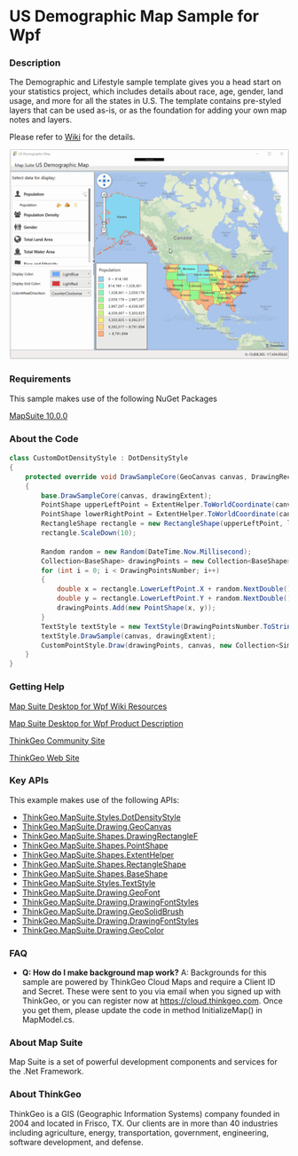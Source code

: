 # US Demographic Map Sample for Wpf

### Description
The Demographic and Lifestyle sample template gives you a head start on your statistics project, which includes details about race, age, gender, land usage, and more for all the states in U.S. The template contains pre-styled layers that can be used as-is, or as the foundation for adding your own map notes and layers.

Please refer to [Wiki](http://wiki.thinkgeo.com/wiki/map_suite_desktop_for_wpf) for the details.

![Screenshot](Screenshot.gif)

### Requirements
This sample makes use of the following NuGet Packages

[MapSuite 10.0.0](https://www.nuget.org/packages?q=ThinkGeo)

### About the Code
```csharp
class CustomDotDensityStyle : DotDensityStyle
{
    protected override void DrawSampleCore(GeoCanvas canvas, DrawingRectangleF drawingExtent)
    {
        base.DrawSampleCore(canvas, drawingExtent);
        PointShape upperLeftPoint = ExtentHelper.ToWorldCoordinate(canvas.CurrentWorldExtent, drawingExtent.CenterX - drawingExtent.Width / 2, drawingExtent.CenterY - drawingExtent.Height / 2, canvas.Width, canvas.Height);
        PointShape lowerRightPoint = ExtentHelper.ToWorldCoordinate(canvas.CurrentWorldExtent, drawingExtent.CenterX + drawingExtent.Width / 2, drawingExtent.CenterY + drawingExtent.Height / 2, canvas.Width, canvas.Height);
        RectangleShape rectangle = new RectangleShape(upperLeftPoint, lowerRightPoint);
        rectangle.ScaleDown(10);

        Random random = new Random(DateTime.Now.Millisecond);
        Collection<BaseShape> drawingPoints = new Collection<BaseShape>();
        for (int i = 0; i < DrawingPointsNumber; i++)
        {
            double x = rectangle.LowerLeftPoint.X + random.NextDouble() * (rectangle.Width);
            double y = rectangle.LowerLeftPoint.Y + random.NextDouble() * (rectangle.Height);
            drawingPoints.Add(new PointShape(x, y));
        }
        TextStyle textStyle = new TextStyle(DrawingPointsNumber.ToString(), new GeoFont("Arial", 20, DrawingFontStyles.Bold), new GeoSolidBrush(GeoColor.FromArgb(180, GeoColor.FromHtml("#d3d3d3"))));
        textStyle.DrawSample(canvas, drawingExtent);
        CustomPointStyle.Draw(drawingPoints, canvas, new Collection<SimpleCandidate>(), new Collection<SimpleCandidate>());
    }
}
```
### Getting Help

[Map Suite Desktop for Wpf Wiki Resources](http://wiki.thinkgeo.com/wiki/map_suite_desktop_for_wpf)

[Map Suite Desktop for Wpf Product Description](https://thinkgeo.com/ui-controls#desktop-platforms)

[ThinkGeo Community Site](http://community.thinkgeo.com/)

[ThinkGeo Web Site](http://www.thinkgeo.com)

### Key APIs
This example makes use of the following APIs:

- [ThinkGeo.MapSuite.Styles.DotDensityStyle](http://wiki.thinkgeo.com/wiki/api/thinkgeo.mapsuite.styles.dotdensitystyle)
- [ThinkGeo.MapSuite.Drawing.GeoCanvas](http://wiki.thinkgeo.com/wiki/api/thinkgeo.mapsuite.drawing.geocanvas)
- [ThinkGeo.MapSuite.Shapes.DrawingRectangleF](http://wiki.thinkgeo.com/wiki/api/thinkgeo.mapsuite.shapes.drawingrectanglef)
- [ThinkGeo.MapSuite.Shapes.PointShape](http://wiki.thinkgeo.com/wiki/api/thinkgeo.mapsuite.shapes.pointshape)
- [ThinkGeo.MapSuite.Shapes.ExtentHelper](http://wiki.thinkgeo.com/wiki/api/thinkgeo.mapsuite.shapes.extenthelper)
- [ThinkGeo.MapSuite.Shapes.RectangleShape](http://wiki.thinkgeo.com/wiki/api/thinkgeo.mapsuite.shapes.rectangleshape)
- [ThinkGeo.MapSuite.Shapes.BaseShape](http://wiki.thinkgeo.com/wiki/api/thinkgeo.mapsuite.shapes.baseshape)
- [ThinkGeo.MapSuite.Styles.TextStyle](http://wiki.thinkgeo.com/wiki/api/thinkgeo.mapsuite.styles.textstyle)
- [ThinkGeo.MapSuite.Drawing.GeoFont](http://wiki.thinkgeo.com/wiki/api/thinkgeo.mapsuite.drawing.geofont)
- [ThinkGeo.MapSuite.Drawing.DrawingFontStyles](http://wiki.thinkgeo.com/wiki/api/thinkgeo.mapsuite.drawing.drawingfontstyles)
- [ThinkGeo.MapSuite.Drawing.GeoSolidBrush](http://wiki.thinkgeo.com/wiki/api/thinkgeo.mapsuite.drawing.geosolidbrush)
- [ThinkGeo.MapSuite.Drawing.DrawingFontStyles](http://wiki.thinkgeo.com/wiki/api/thinkgeo.mapsuite.drawing.drawingfontstyles)
- [ThinkGeo.MapSuite.Drawing.GeoColor](http://wiki.thinkgeo.com/wiki/api/thinkgeo.mapsuite.drawing.geocolor)

### FAQ
- __Q: How do I make background map work?__
A: Backgrounds for this sample are powered by ThinkGeo Cloud Maps and require a Client ID and Secret. These were sent to you via email when you signed up with ThinkGeo, or you can register now at https://cloud.thinkgeo.com. Once you get them, please update the code in method InitializeMap() in MapModel.cs.

### About Map Suite
Map Suite is a set of powerful development components and services for the .Net Framework.

### About ThinkGeo
ThinkGeo is a GIS (Geographic Information Systems) company founded in 2004 and located in Frisco, TX. Our clients are in more than 40 industries including agriculture, energy, transportation, government, engineering, software development, and defense.

